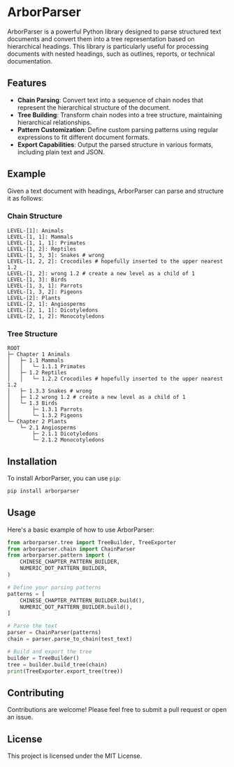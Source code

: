 # ArborParser

ArborParser is a powerful Python library designed to parse structured text documents and convert them into a tree representation based on hierarchical headings. This library is particularly useful for processing documents with nested headings, such as outlines, reports, or technical documentation.

## Features

- **Chain Parsing**: Convert text into a sequence of chain nodes that represent the hierarchical structure of the document.
- **Tree Building**: Transform chain nodes into a tree structure, maintaining hierarchical relationships.
- **Pattern Customization**: Define custom parsing patterns using regular expressions to fit different document formats.
- **Export Capabilities**: Output the parsed structure in various formats, including plain text and JSON.

## Example

Given a text document with headings, ArborParser can parse and structure it as follows:

### Chain Structure

```
LEVEL-[1]: Animals
LEVEL-[1, 1]: Mammals
LEVEL-[1, 1, 1]: Primates
LEVEL-[1, 2]: Reptiles
LEVEL-[1, 3, 3]: Snakes # wrong
LEVEL-[1, 2, 2]: Crocodiles # hopefully inserted to the upper nearest 1.2
LEVEL-[1, 2]: wrong 1.2 # create a new level as a child of 1
LEVEL-[1, 3]: Birds
LEVEL-[1, 3, 1]: Parrots
LEVEL-[1, 3, 2]: Pigeons
LEVEL-[2]: Plants
LEVEL-[2, 1]: Angiosperms
LEVEL-[2, 1, 1]: Dicotyledons
LEVEL-[2, 1, 2]: Monocotyledons
```

### Tree Structure

```
ROOT
├─ Chapter 1 Animals
│   ├─ 1.1 Mammals
│   │   └─ 1.1.1 Primates
│   ├─ 1.2 Reptiles
│   │   └─ 1.2.2 Crocodiles # hopefully inserted to the upper nearest 1.2
│   ├─ 1.3.3 Snakes # wrong
│   ├─ 1.2 wrong 1.2 # create a new level as a child of 1
│   └─ 1.3 Birds
│       ├─ 1.3.1 Parrots
│       └─ 1.3.2 Pigeons
└─ Chapter 2 Plants
    └─ 2.1 Angiosperms
        ├─ 2.1.1 Dicotyledons
        └─ 2.1.2 Monocotyledons
```

## Installation

To install ArborParser, you can use `pip`:

```bash
pip install arborparser
```

## Usage

Here's a basic example of how to use ArborParser:

```python
from arborparser.tree import TreeBuilder, TreeExporter
from arborparser.chain import ChainParser
from arborparser.pattern import (
    CHINESE_CHAPTER_PATTERN_BUILDER,
    NUMERIC_DOT_PATTERN_BUILDER,
)

# Define your parsing patterns
patterns = [
    CHINESE_CHAPTER_PATTERN_BUILDER.build(),
    NUMERIC_DOT_PATTERN_BUILDER.build(),
]

# Parse the text
parser = ChainParser(patterns)
chain = parser.parse_to_chain(test_text)

# Build and export the tree
builder = TreeBuilder()
tree = builder.build_tree(chain)
print(TreeExporter.export_tree(tree))
```

## Contributing

Contributions are welcome! Please feel free to submit a pull request or open an issue.

## License

This project is licensed under the MIT License.